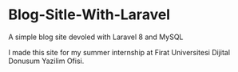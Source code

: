 # Blog-Sitle-With-Laravel
A simple blog site devoled with Laravel 8 and MySQL

I made this site for my summer internship at Firat Universitesi Dijital Donusum Yazilim Ofisi.




